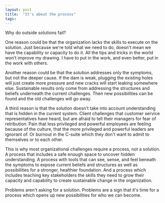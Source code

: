 ```yaml
---
layout: post
title:  "It's about the process"
tags: 
---
```


Why do outside solutions fail?

One reason could be that the organization lacks the skills to execute on the solution. Just because we're told what we need to do, doesn't mean we have the capability or capacity to do it. All the tips and tricks in the world won't improve my drawing. I have to put in the work, and even better, put in the work with others. 

Another reason could be that the solution addresses only the symptoms, but not the deeper cause. If the dam is weak, plugging the existing holes will just create more pressure and new cracks will start leaking somewhere else. Sustainable results only come from addressing the structures and beliefs underneath the current challenges. Then new possibilities can be found and the old challenges will go away.

A third reason is that the solution doesn't take into account understanding that is hidden in the current system. Client challenges that customer service representatives have heard, but are afraid to tell their managers for fear of retribution. Pain that less privileged and powerful employees are feeling because of the culture, that the more privileged and powerful leaders are ignorant of. Or burnout in the C-suite which they don't want to admit to themselves or to each other.

This is why most organizational challenges require a process, not a solution. A process that includes a safe enough space to uncover hidden understanding. A process with tools that can see, sense, and feel beneath the symptoms to expose current beliefs and structures as well as possibilities for a stronger, healthier foundation. And a process which includes teaching key stakeholders the skills they need to grow their capacity and capability to create sustainable change in the organization.

Problems aren't asking for a solution. Problems are a sign that it's time for a process which opens up new possibilities for who we can become.